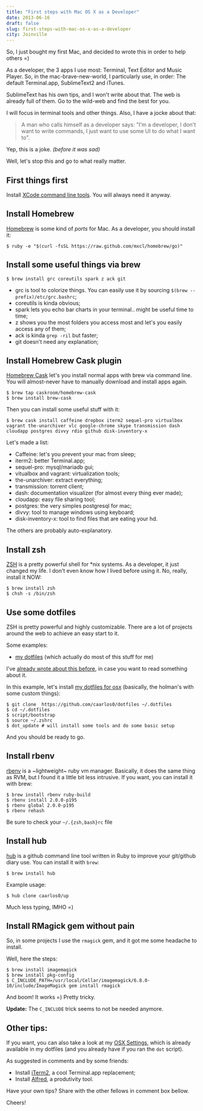 ```yaml
---
title: "First steps with Mac OS X as a Developer"
date: 2013-06-16
draft: false
slug: first-steps-with-mac-os-x-as-a-developer
city: Joinville
---
```


So, I just bought my first Mac, and decided to wrote this in order to help others =)

As a developer, the 3 apps I use most: Terminal, Text Editor and Music Player. So, in the mac-brave-new-world, I particularly use, in order: The default Terminal.app, SublimeText2 and iTunes.

SublimeText has his own tips, and I won't write about that. The web is already full of them. Go to the wild-web and find the best for you.

I will focus in terminal tools and other things. Also, I have a jocke about that:

> A man who calls himself as a developer says: "I'm a developer, I don't want to write commands, I just want to use some UI to do what I want to".

Yep, this is a joke. *(before it was sad)*

Well, let's stop this and go to what really matter.

## First things first

Install [XCode command line tools](https://developer.apple.com/devcenter/mac/index.action). You will always need it anyway.

## Install Homebrew

[Homebrew](http://mxcl.github.com/homebrew/) is some kind of *ports* for Mac. As a developer, you should install it:

```
$ ruby -e "$(curl -fsSL https://raw.github.com/mxcl/homebrew/go)"
```

## Install some useful things via brew

```
$ brew install grc coreutils spark z ack git
```
- grc is tool to colorize things. You can easily use it by sourcing `$(brew --prefix)/etc/grc.bashrc`;
- coreutils is kinda obvious;
- spark lets you echo bar charts in your terminal.. might be useful time to time;
- z shows you the most folders you access most and let's you easily access any of them;
- ack is kinda `grep -ril` but faster;
- git doesn't need any explanation;

## Install Homebrew Cask plugin

[Homebrew Cask](https://github.com/phinze/homebrew-cask) let's you install normal apps with brew via command line. You will almost-never have to manually download and install apps again.

```
$ brew tap caskroom/homebrew-cask
$ brew install brew-cask
```

Then you can install some useful stuff with it:

```
$ brew cask install caffeine dropbox iterm2 sequel-pro virtualbox vagrant the-unarchiver vlc google-chrome skype transmission dash cloudapp postgres divvy rdio github disk-inventory-x
```

Let's made a list:

- Caffeine: let's you prevent your mac from sleep;
- iterm2: better Terminal.app;
- sequel-pro: mysql/mariadb gui;
- vitualbox and vagrant: virtualization tools;
- the-unarchiver: extract everything;
- transmission: torrent client;
- dash: documentation visualizer (for almost every thing ever made);
- cloudapp: easy file sharing tool;
- postgres: the very simples postgresql for mac;
- divvy: tool to manage windows using keyboard;
- disk-inventory-x: tool to find files that are eating your hd.

The others are probably auto-explanatory.

## Install zsh

[ZSH](http://www.zsh.org/) is a pretty powerful shell for *nix systems. As a developer, it just changed my life. I don't even know how I lived before using it. No, really, install it NOW:

```
$ brew install zsh
$ chsh -s /bin/zsh
```

## Use some dotfiles

ZSH is pretty powerful and highly customizable. There are a lot of projects around the web to achieve an easy start to it.

Some examples:

- [my dotfiles](https://github.com/caarlos0/dotfiles-osx) (which actually do most of this stuff for me)

I've [already wrote about this before](https://carlosbecker.com/posts/dotfiles-are-meant-to-be-forked/), in case you want to read something about it.

In this example, let's install [my dotfiles for osx](https://github.com/caarlos0/dotfiles-osx) (basically, the holman's with some custom things):

```
$ git clone  https://github.com/caarlos0/dotfiles ~/.dotfiles
$ cd ~/.dotfiles
$ script/bootstrap
$ source ~/.zshrc
$ dot_update # will install some tools and do some basic setup
```

And you should be ready to go.

## Install rbenv

[rbenv](https://github.com/sstephenson/rbenv/) is a ~lightweight~ ruby vm manager. Basically, it does the same thing as RVM, but I found it a little bit less intrusive. If you want, you can install it with brew:

```
$ brew install rbenv ruby-build
$ rbenv install 2.0.0-p195
$ rbenv global 2.0.0-p195
$ rbenv rehash
```

Be sure to check your `~/.{zsh,bash}rc` file

## Install hub

[hub](https://github.com/defunkt/hub) is a github command line tool written in Ruby to improve your git/github diary use. You can install it with `brew`:

```
$ brew install hub
```

Example usage:

```
$ hub clone caarlos0/up
```

Much less typing, IMHO =)

## Install RMagick gem without pain

So, in some projects I use the `rmagick` gem, and it got me some headache to install.

Well, here the steps:

```
$ brew install imagemagick
$ brew install pkg-config
$ C_INCLUDE_PATH=/usr/local/Cellar/imagemagick/6.8.0-10/include/ImageMagick gem install rmagick
```

And boom! It works =) Pretty tricky.

**Update:** The `C_INCLUDE` trick seems to not be needed anymore.

## Other tips:

If you want, you can also take a look at my [OSX Settings](https://github.com/caarlos0/dotfiles/blob/master/macos/set-defaults.sh), which is already available in my dotfiles (and you already have if you ran the `dot` script).

As suggested in comments and by some friends:

- Install [iTerm2](http://www.iterm2.com/), a cool Terminal.app replacement;
- Install [Alfred](http://www.alfredapp.com/), a produtivity tool.

Have your own tips? Share with the other fellows in comment box bellow.

Cheers!
